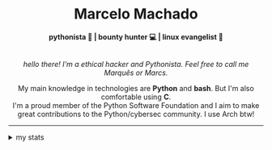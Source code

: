 <h1 align="center"> Marcelo Machado </h1> <!-- <img src="https://tryhackme-badges.s3.amazonaws.com/mmaachado.png" alt="TryHackMe"> -->
    
<div align="center">
<b>pythonista 🐍 | bounty hunter 💻 | linux evangelist 🐧</b>
<br>
<br>

<i>hello there! I'm a ethical hacker and Pythonista. Feel free to call me Marquês or Marcs.</i>

<p>

My main knowledge in technologies are **Python** and **bash**. But I'm also comfortable using **C**. <br/>
I'm a proud member of the Python Software Foundation and I aim to make great contributions to the Python/cybersec community. I use Arch btw!
</p>

</div>

---

<details closed>    
<summary>my stats</summary>

<!--START_SECTION:waka-->
**I'm a Night 🦉** 

```text
🌞 Morning    26 commits     ██░░░░░░░░░░░░░░░░░░░░░░░   8.7% 
🌆 Daytime    105 commits    ████████░░░░░░░░░░░░░░░░░   35.12% 
🌃 Evening    152 commits    ████████████░░░░░░░░░░░░░   50.84% 
🌙 Night      16 commits     █░░░░░░░░░░░░░░░░░░░░░░░░   5.35%

```


📊 **This Week I Spent My Time On** 

```text
⌚︎ Time Zone: America/Sao_Paulo

💬 Programming Languages: 
C                        11 mins             █████████████████████████   100.0%

🔥 Editors: 
VS Code                  11 mins             █████████████████████████   100.0%

💻 Operating System: 
Windows                  11 mins             █████████████████████████   100.0%

```


 Last Updated on 03/01/2025
<!--END_SECTION:waka-->

<!-- <div>
        <a target="_blank" rel="noopener noreferrer" href="https://github.com/mmaachado?tab=repositories"><img src="https://github-readme-stats.vercel.app/api/top-langs/?username=mmaachado&hide=html,css,swift,ruby&langs_count=6&hide_border=true&layout=compact&show_icons=true&line_height=10&theme=transparent&title_color=4a86d1&custom_title=favourite%20languages"
       alt="most used languages" align="right"></a>
     <a target="_blank" rel="noopener noreferrer" href="https://wakatime.com/@mmachado"><img width="400rem" src="https://github-readme-stats.vercel.app/api/wakatime?username=mmachado&theme=transparent&hide_border=true&hide=markdown,html,css,text,other,yaml,json,prolog,dart,docker,xml,gitconfig,TSQL&hide_title=true&line_height=50&langs_count=4&layout=default" alt="wakatime stats" align="left" /></a> 
        

</div>

 <img src="https://raw.githubusercontent.com/MicaelliMedeiros/micaellimedeiros/master/image/computer-illustration.png" min-width="400px" max-width="400px" width="400px" align="right" alt="computer-illustration.png"> -->
<!-- [![Buy me a coffee](https://img.shields.io/badge/Buy%20Me%20a%20Coffee-ffdd00?style=for-the-badge&logo=buy-me-a-coffee&logoColor=black)](https://www.buymeacoffee.com/anticodingclub) -->

</details>
